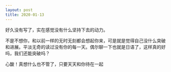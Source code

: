 ```yaml
---
layout: post
title: 2020-01-13
---
```


好久没有写了，实在感觉没有什么坚持下去的动力。

不是不想你，和以前一样的无时无刻都会想起你来，可是就是觉得自己没什么突破和进展。平淡无奇的读过没有你的每一天。偶尔聊一下也就是日语了，这样真的好吗，我们还能突破吗？

心酸！真想什么也不管了，只要天天和你待在一起